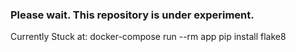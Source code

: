 ### Please wait. This repository is under experiment.

Currently Stuck at:
docker-compose run --rm app pip install flake8
